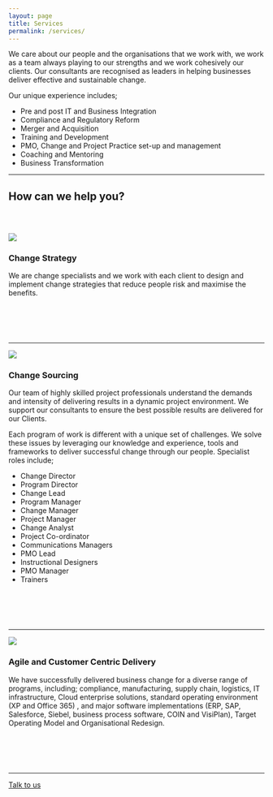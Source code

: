 ```yaml
---
layout: page
title: Services
permalink: /services/
---
```


<p class="page-blurb">
We care about our people and the organisations that we work with, we work as a team always playing to our strengths and we work cohesively our clients. Our consultants are recognised as leaders in helping businesses deliver effective and
sustainable change.
</p>

<p class="page-blurb">Our unique experience includes;

<ul class="really-grey">
<li>Pre and post IT and Business Integration</li>
<li>Compliance and Regulatory Reform</li>
<li>Merger and Acquisition</li>
<li>Training and Development</li>
<li>PMO, Change and Project Practice set-up and management</li>
<li>Coaching and Mentoring</li>
<li>Business Transformation</li>
</ul>

</p>

<hr>
<h2 class="u-c-txt" style="margin-bottom: 60px;">How can we help you?</h2>
<div class="u-c-txt">
<img src="{{ site.baseurl }}/images/leadership-coaching-icon.png" class="round-icons">
<h3>Change Strategy</h3>
</div>
<p>We are change specialists and we work with each client to design and implement change strategies that reduce people risk and maximise the benefits.</p>
<div class="u-c-txt" style="margin-top: 90px;">
<hr>
<img src="{{ site.baseurl }}/images/consulting-icon.png" class="round-icons">
<h3>Change Sourcing</h3>
</div>
<p>Our team of highly skilled project professionals understand the demands and intensity of delivering results in a dynamic project environment. We support our consultants to ensure the best possible results are delivered for our Clients.</p>
<p>Each program of work is different with a unique set of challenges. We solve these issues by leveraging our knowledge and experience, tools and frameworks to deliver successful change through our people. Specialist roles include;</p>

<ul>
<li>Change Director</li>
<li>Program Director</li>
<li>Change Lead</li>
<li>Program Manager</li>
<li>Change Manager</li>
<li>Project Manager</li>
<li>Change Analyst</li>
<li>Project Co-ordinator</li>
<li>Communications Managers</li>
<li>PMO Lead</li>
<li>Instructional Designers</li>
<li>PMO Manager</li>
<li>Trainers</li>
</ul>

<div class="u-c-txt" style="margin-top: 90px;">
<hr>

<img src="{{ site.baseurl }}/images/agile-icon.png" class="round-icons">
<h3>Agile and Customer Centric Delivery</h3>
</div>
<p>We have successfully delivered business change for a diverse range of programs, including;  compliance, manufacturing, supply chain, logistics, IT infrastructure, Cloud enterprise solutions, standard operating environment (XP and Office 365) , and major software implementations (ERP, SAP, Salesforce, Siebel, business process software, COIN and VisiPlan), Target Operating  Model and Organisational Redesign.</p>

<div style="margin-top: 90px" class="u-c-txt">
<hr>
<p><a href="{{ site.baseurl }}/contact" class="button button-primary">Talk to us</a></p>
</div>
